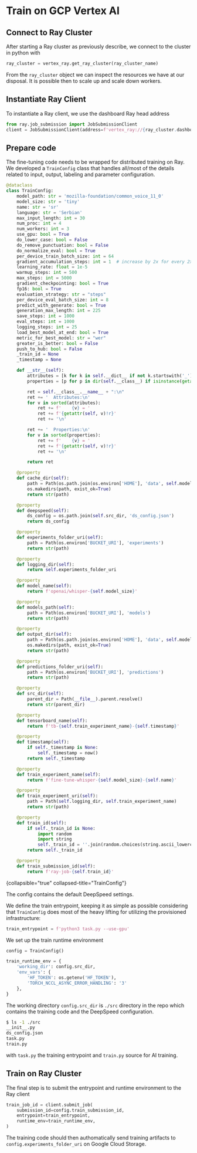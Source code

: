# Train on GCP Vertex AI

## Connect to Ray Cluster
After starting a Ray cluster as previously describe, we connect
to the cluster in python with

```python
ray_cluster = vertex_ray.get_ray_cluster(ray_cluster_name)
```

From the `ray_cluster` object we can inspect the resources we have at our 
disposal. It is possible then to scale up and scale down workers.

## Instantiate Ray Client

To instantiate a Ray client, we use the dashboard Ray head address

```python
from ray.job_submission import JobSubmissionClient
client = JobSubmissionClient(address=f'vertex_ray://{ray_cluster.dashboard_address}')
```

## Prepare code

The fine-tuning code needs to be wrapped for distributed training on Ray.
We developed a `TrainConfig` class that handles all/most of the details
related to input, output, labeling and parameter configuration.

```python
@dataclass
class TrainConfig:
    model_path: str = 'mozilla-foundation/common_voice_11_0'
    model_size: str = 'tiny'
    name: str = 'sr'
    language: str = 'Serbian'
    max_input_length: int = 30
    num_proc: int = 4
    num_workers: int = 3
    use_gpu: bool = True
    do_lower_case: bool = False
    do_remove_punctuation: bool = False
    do_normalize_eval: bool = True
    per_device_train_batch_size: int = 64
    gradient_accumulation_steps: int = 1  # increase by 2x for every 2x decrease in batch size
    learning_rate: float = 1e-5
    warmup_steps: int = 500
    max_steps: int = 5000
    gradient_checkpointing: bool = True
    fp16: bool = True
    evaluation_strategy: str = "steps"
    per_device_eval_batch_size: int = 8
    predict_with_generate: bool = True
    generation_max_length: int = 225
    save_steps: int = 1000
    eval_steps: int = 1000
    logging_steps: int = 25
    load_best_model_at_end: bool = True
    metric_for_best_model: str = "wer"
    greater_is_better: bool = False
    push_to_hub: bool = False
    _train_id = None
    _timestamp = None

    def __str__(self):
        attributes = [k for k in self.__dict__ if not k.startswith('_')]
        properties = [p for p in dir(self.__class__) if isinstance(getattr(self.__class__, p), property)]

        ret = self.__class__.__name__ + ":\n"
        ret += '  Attributes:\n'
        for v in sorted(attributes):
            ret += f'    {v} = '
            ret += f'{getattr(self, v)!r}'
            ret += '\n'

        ret += '  Properties:\n'
        for v in sorted(properties):
            ret += f'    {v} = '
            ret += f'{getattr(self, v)!r}'
            ret += '\n'

        return ret

    @property
    def cache_dir(self):
        path = Path(os.path.join(os.environ['HOME'], 'data', self.model_path), 'cache_dir')
        os.makedirs(path, exist_ok=True)
        return str(path)

    @property
    def deepspeed(self):
        ds_config = os.path.join(self.src_dir, 'ds_config.json')
        return ds_config

    @property
    def experiments_folder_uri(self):
        path = Path(os.environ['BUCKET_URI'], 'experiments')
        return str(path)

    @property
    def logging_dir(self):
        return self.experiments_folder_uri

    @property
    def model_name(self):
        return f'openai/whisper-{self.model_size}'

    @property
    def models_path(self):
        path = Path(os.environ['BUCKET_URI'], 'models')
        return str(path)

    @property
    def output_dir(self):
        path = Path(os.path.join(os.environ['HOME'], 'data', self.model_path), 'output_dir')
        os.makedirs(path, exist_ok=True)
        return str(path)

    @property
    def predictions_folder_uri(self):
        path = Path(os.environ['BUCKET_URI'], 'predictions')
        return str(path)

    @property
    def src_dir(self):
        parent_dir = Path(__file__).parent.resolve()
        return str(parent_dir)

    @property
    def tensorboard_name(self):
        return f'tb-{self.train_experiment_name}-{self.timestamp}'

    @property
    def timestamp(self):
        if self._timestamp is None:
            self._timestamp = now()
        return self._timestamp

    @property
    def train_experiment_name(self):
        return f'fine-tune-whisper-{self.model_size}-{self.name}'

    @property
    def train_experiment_uri(self):
        path = Path(self.logging_dir, self.train_experiment_name)
        return str(path)

    @property
    def train_id(self):
        if self._train_id is None:
            import random
            import string
            self._train_id = ''.join(random.choices(string.ascii_lowercase + string.digits, k=3))
        return self._train_id

    @property
    def train_submission_id(self):
        return f'ray-job-{self.train_id}'
```
{collapsible="true" collapsed-title="TrainConfig"}

The config contains the default DeepSpeed settings.

We define the train entrypoint, keeping it as simple as possible considering
that `TrainConfig` does most of the heavy lifting for utilizing the 
provisioned infrastructure:

```python
train_entrypoint = f'python3 task.py --use-gpu'
```

We set up the train runtime environment 

```python
config = TrainConfig()

train_runtime_env = {
    'working_dir': config.src_dir,
    'env_vars': {
        'HF_TOKEN': os.getenv('HF_TOKEN'),
        'TORCH_NCCL_ASYNC_ERROR_HANDLING': '3'
    },
}
```
The working directory `config.src_dir` is `./src` directory in 
the repo which contains
the training code and the DeepSpeed configuration.
```Bash
$ ls -1 ./src
__init__.py
ds_config.json
task.py
train.py
```
with `task.py` the training entrypoint and `train.py` source for AI training.

## Train on Ray Cluster

The final step is to submit the entrypoint and runtime environment to 
the Ray client

```python
train_job_id = client.submit_job(
    submission_id=config.train_submission_id,
    entrypoint=train_entrypoint,
    runtime_env=train_runtime_env,
)
```

The training code should then authomatically send training artifacts to
`config.experiments_folder_uri` on Google Cloud Storage.

<seealso>
<!--Give some related links to how-to articles-->
</seealso>
